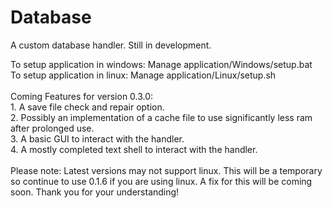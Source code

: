 # Database
A custom database handler. Still in development.

To setup application in windows: Manage application/Windows/setup.bat
<br>To setup application in linux: Manage application/Linux/setup.sh
<br><br>Coming Features for version 0.3.0: <br> 1. A save file check and repair option. <br> 2. Possibly an implementation of a cache file to use significantly less ram after prolonged use.<br> 3. A basic GUI to interact with the handler.<br> 4. A mostly completed text shell to interact with the handler.
<br><br>Please note: Latest versions may not support linux. This will be a temporary so continue to use 0.1.6 if you are using linux. A fix for this will be coming soon. Thank you for your understanding!
